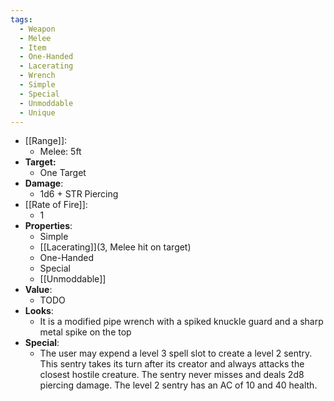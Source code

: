 ```yaml
---
tags:
  - Weapon
  - Melee
  - Item
  - One-Handed
  - Lacerating
  - Wrench
  - Simple
  - Special
  - Unmoddable
  - Unique
---
```

- [[Range]]:
	- Melee: 5ft
- **Target:**
	- One Target
- **Damage**:
	- 1d6 + STR Piercing
- [[Rate of Fire]]:
	- 1
- **Properties**:
	- Simple
	- [[Lacerating]](3, Melee hit on target)
	- One-Handed
	- Special
	- [[Unmoddable]]
- **Value**:
	- TODO
- **Looks**:
	- It is a modified pipe wrench with a spiked knuckle guard and a sharp metal spike on the top
- **Special**:
	- The user may expend a level 3 spell slot to create a level 2 sentry. This sentry takes its turn after its creator and always attacks the closest hostile creature. The sentry never misses and deals 2d8 piercing damage. The level 2 sentry has an AC of 10 and 40 health.